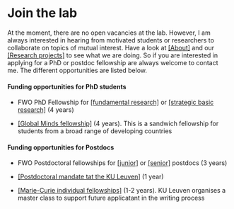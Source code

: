 # Join the lab

At the moment, there are no open vacancies at the lab. However, I am always interested in hearing from motivated students or researchers to collaborate on topics of mutual interest. Have a look at [[About]](#about) and our [[Research projects]](#projects) to see what we are doing. So if you are interested in applying for a PhD or postdoc fellowship are always welcome to contact me. The different opportunities are listed below.

#### Funding opportunities for PhD students
* FWO PhD Fellowship for [[fundamental research]](https://www.fwo.be/en/fellowships-funding/phd-fellowships/phd-fellowship-fundamental-research/) or [[strategic basic research]](https://www.fwo.be/en/fellowships-funding/phd-fellowships/phd-fellowship-strategic-basic-research/) (4 years)

* [[Global Minds fellowship]](https://www.kuleuven.be/english/international/development-cooperation/funding-possibilities/research-possibilities/phdcalls/index) (4 years). This is a sandwich fellowship for students from a broad range of developing countries

#### Funding opportunities for Postdocs
* FWO Postdoctoral fellowships for [[junior]](https://www.fwo.be/en/fellowships-funding/postdoctoral-fellowships/junior-postdoctoral-fellowship/) or [[senior]](https://www.fwo.be/en/fellowships-funding/postdoctoral-fellowships/senior-postdoctoral-fellowship/) postdocs (3 years)

* [[Postdoctoral mandate tat the KU Leuven]](https://www.kuleuven.be/onderzoek/gedocumenteerd/index_en.html#details/fabde6aab3aa854014e53d171eb7f2f32dad349a) (1 year)

* [[Marie-Curie individual fellowships]](https://ec.europa.eu/research/mariecurieactions/actions/individual-fellowships_en) (1-2 years). KU Leuven organises a master class to support future applicatant in the writing process

